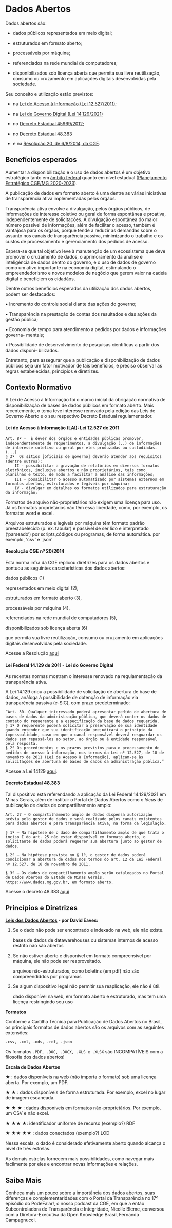 # Dados Abertos

Dados abertos são:

- dados públicos representados em meio digital;

- estruturados em formato aberto;

- processáveis por máquina;

- referenciados na rede mundial de computadores;

- disponibilizados sob licença aberta que permita sua livre reutilização, consumo ou cruzamento em aplicações digitais desenvolvidas pela sociedade.

Seu conceito e utilização estão previstos:

- na [Lei de Acesso à Informação (Lei 12.527/2011)](http://www.planalto.gov.br/ccivil_03/_ato2011-2014/2011/lei/l12527.htm);

- na [Lei de Governo Digital (Lei 14.129/2021)](https://www.in.gov.br/en/web/dou/-/lei-n-14.129-de-29-de-marco-de-2021-311282132)

- no [Decreto Estadual 45969/2012](http://www.planalto.gov.br/ccivil_03/_ato2011-2014/2011/lei/l12527.htm);

- no [Decreto Estadual 48.383](https://www.almg.gov.br/consulte/legislacao/completa/completa.html?tipo=DEC&num=48383&comp=&ano=2022)

- e na [Resolução 20, de 6/8/2014, da CGE](http://www.planalto.gov.br/ccivil_03/_ato2011-2014/2011/lei/l12527.htm).


## Benefícios esperados

Aumentar a disponibilização e o uso de dados abertos é um objetivo estratégico tanto em [âmbito federal](https://www.governodigital.gov.br/EGD/documentos/revisao-da-estrategia-de-governanca-digital-2016-2019.pdf) quanto em nível estadual ([Planejamento Estratégico CGE/MG 2020-2023](https://cge.mg.gov.br/phocadownload/Planejamento%20Estratgico%202020-2023%20-%20final.pdf)).

A publicação de dados em formato aberto é uma dentre as várias iniciativas de transparência ativa implementadas pelos órgãos.

Transparência ativa envolve a divulgação, pelos órgãos públicos, de informações de interesse coletivo ou geral de forma espontânea e proativa, independentemente de solicitações. A divulgação espontânea do maior número possível de informações, além de facilitar o acesso, também é vantajosa para os órgãos, porque tende a reduzir as demandas sobre o assunto nos canais de transparência passiva, minimizando o trabalho e os custos de processamento e gerenciamento dos pedidos de acesso.

Espera-se que tal objetivo leve à manutenção de um ecossistema que deve promover o cruzamento de dados, o aprimoramento da análise e inteligência de dados dentro do governo, e o uso de dados de governo como um ativo importante na economia digital, estimulando o empreendedorismo e novos modelos de negócio que gerem valor na cadeia digital e beneficiem os cidadãos. 

Dentre outros benefícios esperados da utilização dos dados abertos, podem ser destacados:

• Incremento do controle social diante das ações do governo;

• Transparência na prestação de contas dos resultados e das ações da gestão pública;

• Economia de tempo para atendimento a pedidos por dados e informações governa-
 mentais;

• Possibilidade de desenvolvimento de pesquisas científicas a partir dos dados disponi-
 bilizados.

Entretanto, para assegurar que a publicação e disponibilização de dados públicos seja um fator motivador de tais benefícios, é preciso observar as regras estabelecidas, princípios e diretrizes.


## Contexto Normativo

A Lei de Acesso à Informação foi o marco inicial da obrigação normativa de disponibilização de bases de dados públicos em formato aberto. Mais recentemente, o tema teve interesse renovado pela edição das Leis de Governo Aberto e o seu respectivo Decreto Estadual regulamentador.

#### Lei de Acesso à Informação (LAI): Lei 12.527 de 2011

````
Art. 8º -  É dever dos órgãos e entidades públicas promover, independentemente de requerimentos, a divulgação (..) de informações de interesse coletivo ou geral por eles produzidas ou custodiadas. 
(...)
§ 3º  Os sítios [oficiais de governo] deverão atender aos requisitos (dentre outros):
    II - possibilitar a gravação de relatórios em diversos formatos eletrônicos, inclusive abertos e não proprietários, tais como planilhas e texto, de modo a facilitar a análise das informações;
    III - possibilitar o acesso automatizado por sistemas externos em formatos abertos, estruturados e legíveis por máquina;
    IV - divulgar em detalhes os formatos utilizados para estruturação da informação;
````

Formatos de arquivo não-proprietários não exigem uma licença para uso. Já os formatos proprietários não têm essa liberdade, como, por exemplo, os formatos word e excel.

Arquivos estruturados e legíveis por máquina têm formato padrão preestabelecido (p. ex. tabular) e passível de ser lido e interpretado (‘parseado’) por scripts,códigos ou programas, de forma automática. por exemplo, 'csv' e 'json' 

#### Resolução CGE nº 20/2014

Esta norma infra da CGE replicou diretrizes para os dados abertos e pontuou as seguintes características dos dados abertos:

dados públicos (1) 

representados em meio digital (2), 

estruturados em formato aberto (3), 

processáveis por máquina (4), 

referenciados na rede mundial de computadores (5), 

disponibilizados sob licença aberta (6) 

que permita sua livre reutilização, consumo ou cruzamento em aplicações digitais desenvolvidas pela sociedade.

Acesse a Resolução [aqui](http://pesquisalegislativa.mg.gov.br/LegislacaoCompleta.aspx?cod=171158)


#### Lei Federal 14.129 de 2011 - Lei do Governo Digital 

As recentes normas mostram o interesse renovado na regulamentação da transparência ativa. 

A Lei 14.129 criou a possibilidade de solicitação de abertura de base de dados, análoga à possibilidade de obtenção de informação via transparência passiva (e-SIC), com prazo predeterminado:
````
“Art. 30. Qualquer interessado poderá apresentar pedido de abertura de bases de dados da administração pública, que deverá conter os dados de contato do requerente e a especificação da base de dados requerida.
§ 1º O requerente poderá solicitar a preservação de sua identidade quando entender que sua identificação prejudicará o princípio da impessoalidade, caso em que o canal responsável deverá resguardar os dados sem repassá-los ao setor, ao órgão ou à entidade responsável pela resposta.
§ 2º Os procedimentos e os prazos previstos para o processamento de pedidos de acesso à informação, nos termos da Lei nº 12.527, de 18 de novembro de 2011 (Lei de Acesso à Informação), aplicam-se às solicitações de abertura de bases de dados da administração pública.”
````

Acesse a Lei 14129 [aqui](https://www.in.gov.br/en/web/dou/-/lei-n-14.129-de-29-de-marco-de-2021-311282132).


#### Decreto Estadual 48.383

Tal dispositivo está referendando a aplicação da Lei Federal 14.129/2021 em Minas Gerais, além de instituir o Portal de Dados Abertos como o _lócus_ de publicação de dados de compartilhamento amplo:

````
Art. 27 – O compartilhamento amplo de dados dispensa autorização prévia pelo gestor de dados e será realizado pelos canais existentes para dados abertos e para transparência ativa, na forma da legislação.

§ 1º – Na hipótese de o dado de compartilhamento amplo de que trata o inciso I do art. 25 não estar disponível em formato aberto, o solicitante de dados poderá requerer sua abertura junto ao gestor de dados.

§ 2º – Na hipótese prevista no § 1º, o gestor de dados poderá condicionar a abertura de dados nos termos do art. 12 da Lei Federal nº 12.527, de 18 de novembro de 2011.

§ 3º – Os dados de compartilhamento amplo serão catalogados no Portal de Dados Abertos do Estado de Minas Gerais, https://www.dados.mg.gov.br, em formato aberto.
````

Acesse o decreto 48.383 [aqui](https://www.almg.gov.br/consulte/legislacao/completa/completa.html?tipo=DEC&num=48383&comp=&ano=2022)

## Princípios e Diretrizes

**[Leis dos Dados Abertos](https://eaves.ca/2009/09/30/three-law-of-open-government-data/) - por David Eaves:**

1. Se o dado não pode ser encontrado e indexado na web, ele não existe. 


    bases de dados de datawarehouses ou sistemas internos de acesso restrito não são abertos  
  
2. Se não estiver aberto e disponível em formato compreensível por máquina, ele não pode ser reaproveitado. 
 
    
    arquivos não-estruturados, como boletins (em pdf) não são compreendiddos por programas

3. Se algum dispositivo legal não permitir sua reaplicação, ele não é útil.


    dado disponível na web, em formato aberto e estruturado, mas tem uma licença restringindo seu uso

**Formatos**

Conforme a Cartilha Técnica para Publicação de Dados Abertos no Brasil, os principais formatos de dados abertos são os arquivos com as seguintes extensões:

	.csv, .xml, .ods, .rdf, .json


Os formatos `.PDF, .DOC, .DOCX, .XLS e .XLSX` são INCOMPATÍVEIS com a filosofia dos dados abertos!

**Escala de Dados Abertos**

★ : dados disponíveis na web (não importa o formato) sob uma licença aberta. Por exemplo, um PDF.

★ ★ : dados disponíveis de forma estruturada. Por exemplo, excel no lugar de imagem escaneada.

★ ★ ★ : dados disponíveis em formatos não-proprietários. Por exemplo, um CSV e não excel.

★ ★★ ★: identificador uniforme de recurso (exemplo?) RDF

★ ★★ ★★ : dados conectados (exemplo?) LOD

Nessa escala, o dado é considerado efetivamente aberto quando alcança o nível de três estrelas.

As demais estrelas fornecem mais possibilidades, como navegar mais facilmente por eles e encontrar novas informações e relações.


## Saiba Mais

Conheça mais um pouco sobre a importância dos dados abertos, suas diferenças e complementaridades com o Portal da Transparência no 17º episódio do PodeFalar!, o nosso podcast da CGE, em que a então Subcontroladora de Transparência e Integridade, Nicolle Bleme, conversou com a Diretora-Executiva da Open Knowledge Brasil, Fernanda Campagnucci.
